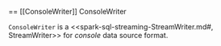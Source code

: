 == [[ConsoleWriter]] ConsoleWriter

`ConsoleWriter` is a <<spark-sql-streaming-StreamWriter.md#, StreamWriter>> for *console* data source format.
